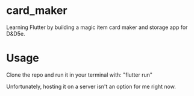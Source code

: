 # card_maker
Learning Flutter by building a magic item card maker and storage app for D&D5e.

# Usage
Clone the repo and run it in your terminal with: "flutter run"

Unfortunately, hosting it on a server isn't an option for me right now.
